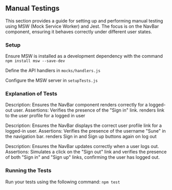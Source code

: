 ## Manual Testings

This section provides a guide for setting up and performing manual testing using MSW (Mock Service Worker) and Jest. The focus is on the NavBar component, ensuring it behaves correctly under different user states.

### Setup

Ensure MSW is installed as a development dependency with the command `npm install msw --save-dev`

Define the API handlers in `mocks/handlers.js`

Configure the MSW server in `setupTests.js`

### Explanation of Tests


Description: Ensures the NavBar component renders correctly for a logged-out user.
Assertions: Verifies the presence of the "Sign in" link.
renders link to the user profile for a logged in user

Description: Ensures the NavBar displays the correct user profile link for a logged-in user.
Assertions: Verifies the presence of the username "Sune" in the navigation bar.
renders Sign in and Sign up buttons again on log out

Description: Ensures the NavBar updates correctly when a user logs out.
Assertions: Simulates a click on the "Sign out" link and verifies the presence of both "Sign in" and "Sign up" links, confirming the user has logged out.




### Running the Tests

Run your tests using the following command: `npm test`

